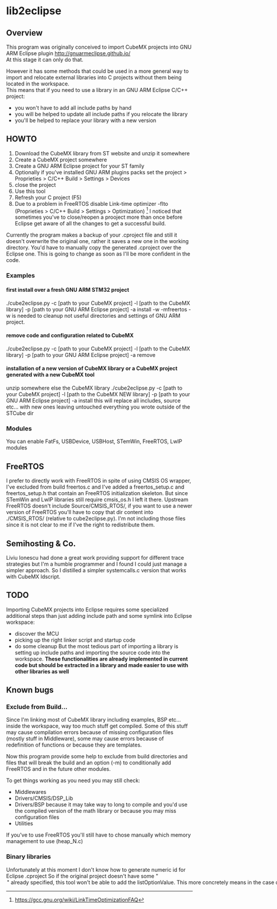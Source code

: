 # lib2eclipse

## Overview
This program was originally conceived to import CubeMX projects into GNU ARM Eclipse plugin http://gnuarmeclipse.github.io/  
At this stage it can only do that.

However it has some methods that could be used in a more general way to import and relocate external libraries into C projects without them being located in the workspace.  
This means that if you need to use a library in an GNU ARM Eclipse C/C++ project:
* you won't have to add all include paths by hand
* you will be helped to update all include paths if you relocate the library
* you'll be helped to replace your library with a new version

## HOWTO
1. Download the CubeMX library from ST website and unzip it somewhere
2. Create a CubeMX project somewhere
3. Create a GNU ARM Eclipse project for your ST family
4. Optionally if you've installed GNU ARM plugins packs set the project > Proprieties > C/C++ Build > Settings > Devices
5. close the project
6. Use this tool
7. Refresh your C project (F5)
8. Due to a problem in FreeRTOS disable Link-time optimizer -flto (Proprieties > C/C++ Build > Settings > Optimization) [^1]
I noticed that sometimes you've to close/reopen a prooject more than once before Eclipse get aware of all the changes to get a successful build.

Currently the program makes a backup of your .cproject file and still it doesn't overwrite the original one, rather it saves a new one in the working directory.
You'd have to manually copy the generated .cproject over the Eclipse one.
This is going to change as soon as I'll be more confident in the code.  

### Examples
#### first install over a fresh GNU ARM STM32 project
./cube2eclipse.py -c [path to your CubeMX project] -l [path to the CubeMX library] -p [path to your GNU ARM Eclipse project] -a install -w -mfreertos
-w is needed to cleanup not useful directories and settings of GNU ARM project.
#### remove code and configuration related to CubeMX
./cube2eclipse.py -c [path to your CubeMX project] -l [path to the CubeMX library] -p [path to your GNU ARM Eclipse project] -a remove
#### installation of a new version of CubeMX library or a CubeMX project generated with a new CubeMX tool
unzip somewhere else the CubeMX library
./cube2eclipse.py -c [path to your CubeMX project] -l [path to the CubeMX NEW library] -p [path to your GNU ARM Eclipse project] -a install
this will replace all includes, source etc... with new ones leaving untouched everything you wrote outside of the STCube dir
### Modules
You can enable FatFs, USBDevice, USBHost, STemWin, FreeRTOS, LwIP modules

## FreeRTOS
I prefer to directly work with FreeRTOS in spite of using CMSIS OS wrapper, I've excluded from build freertos.c and I've added a freertos_setup.c and freertos_setup.h that contain an FreeRTOS initialization skeleton. But since STemWin and LwIP libraries still require cmsis_os.h I left it there.
Upstream FreeRTOS doesn't include Source/CMSIS_RTOS/, if you want to use a newer version of FreeRTOS you'll have to copy that dir content into ./CMSIS_RTOS/ (relative to cube2eclipse.py). I'm not including those files since it is not clear to me if I've the right to redistribute them.

## Semihosting & Co.
Liviu Ionescu had done a great work providing support for different trace strategies but I'm a humble programmer and I found I could just manage a simpler approach.
So I distilled a simpler systemcalls.c version that works with CubeMX ldscript.

## TODO
Importing CubeMX projects into Eclipse requires some specialized additional steps than just adding include path and some symlink into Eclipse workspace:
* discover the MCU
* picking up the right linker script and startup code
* do some cleanup
But the most tedious part of importing a library is setting up include paths and importing the source code into the workspace.
**These functionalities are already implemented in current code but should be extracted in a library and made easier to use with other libraries as well**

## Known bugs
### Exclude from Build...
Since I'm linking most of CubeMX library including examples, BSP etc... inside the workspace, way too much stuff get compiled.
Some of this stuff may cause compilation errors because of missing configuration files (mostly stuff in Middleware), some may cause errors because of redefinition of functions or because they are templates.

Now this program provide some help to exclude from build directories and files that will break the build and an option (-m) to conditionally add FreeRTOS and in the future other modules.

To get things working as you need you may still check:
* Middlewares
* Drivers/CMSIS/DSP_Lib
* Drivers/BSP
because it may take way to long to compile and you'd use the compiled version of the math library or because you may miss configuration files
* Utilities

If you've to use FreeRTOS you'll still have to chose manually which memory management to use (heap_N.c)

### Binary libraries
Unfortunately at this moment I don't know how to generate numeric id for Eclipse .cproject
So if the original project doesn't have some "<option>" already specified, this tool won't be
able to add the listOptionValue.
This more concretely means in the case of GNU ARM plugin projects, it won't be able to add arm math binary library to your linker options.
A workaround is to add a fake entry to
Proprieties > C/C++ Build -> Settings > Cross ARM C Linker > Libraries
a fake entry

[^1]: https://gcc.gnu.org/wiki/LinkTimeOptimizationFAQ
